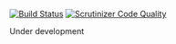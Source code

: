 [![Build Status](https://travis-ci.org/lmammino/e-foundation.svg?branch=master)](https://travis-ci.org/lmammino/e-foundation)
[![Scrutinizer Code Quality](https://scrutinizer-ci.com/g/lmammino/e-foundation/badges/quality-score.png?b=master)](https://scrutinizer-ci.com/g/lmammino/e-foundation/?branch=master)

Under development